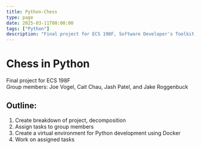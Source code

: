 ```yaml
---
title: Python-Chess
type: page
date: 2025-03-11T00:00:00
tags: ["Python"]
description: "Final project for ECS 198F, Software Developer's Toolkit, at UC Davis, Winter 2025. A project by Joe Vogel, Cait Chau, Jash Patel, and Jake Roggenbuck."
---
```


# Chess in Python

Final project for ECS 198F  
Group members: Joe Vogel, Cait Chau, Jash Patel, and Jake Roggenbuck

## Outline:

1. Create breakdown of project, decomposition
2. Assign tasks to group members
3. Create a virtual environment for Python development using Docker
4. Work on assigned tasks
